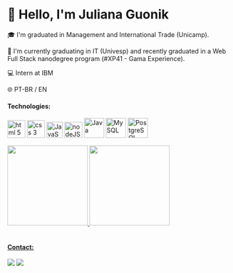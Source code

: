# :wave: Hello, I'm Juliana Guonik

🎓 I'm graduated in Management and International Trade (Unicamp).

🌱 I'm currently graduating in IT (Univesp) and recently graduated in a Web Full Stack nanodegree program (#XP41 - Gama Experience).

:computer: Intern at IBM


:globe_with_meridians: PT-BR / EN


 
<h4> Technologies: </h4>

<p align="left">
<img src="https://cdn.jsdelivr.net/gh/devicons/devicon/icons/html5/html5-plain-wordmark.svg" alt = "html 5" width = "40" height = "40" /> 
<img src="https://cdn.jsdelivr.net/gh/devicons/devicon/icons/css3/css3-plain-wordmark.svg" alt = "css 3" width = "40" height = "40" /> 
<img src="https://cdn.jsdelivr.net/gh/devicons/devicon/icons/javascript/javascript-original.svg" alt = "JavaScript" width = "36" height = "36" />
<img src="https://cdn.jsdelivr.net/gh/devicons/devicon/icons/nodejs/nodejs-plain.svg" alt = "nodeJS" width = "40" height = "36"/>
<img src="https://cdn.jsdelivr.net/gh/devicons/devicon/icons/java/java-original-wordmark.svg" alt = "Java" width = "45" height = "45"/>
<img src="https://cdn.jsdelivr.net/gh/devicons/devicon/icons/mysql/mysql-original-wordmark.svg" alt = "MySQL" width = "45" height = "45"/>
<img src="https://cdn.jsdelivr.net/gh/devicons/devicon/icons/postgresql/postgresql-original-wordmark.svg" alt = "PostgreSQL" width = "45" height = "45"/>
          
          
          
         
          
          

</p>
                                                                                                                                
<div>
<a href="https://github.com/juguonik">
<img height="180em" src="https://github-readme-stats.vercel.app/api/top-langs/?username=juguonik&layout=compact&langs_count=7&theme=dracula"/>
<img height="180em" src="https://github-readme-stats.vercel.app/api?username=juguonik&show_icons=true&theme=dracula&include_all_commits=true&count_private=true"/>
</div>


<br>
 <h4> Contact:</h4>
 <a href="https://www.linkedin.com/in/juliana-guonik/" target="_blank" rel="noopener noreferrer"><img src="https://img.shields.io/badge/-LinkedIn-%230077B5?style=for-the-badge&logo=linkedin&logoColor=white"></a>   
 <a href = "mailto:juliana_guonik@hotmail.com"><img src="https://img.shields.io/badge/Microsoft_Outlook-0078D4?style=for-the-badge&logo=microsoft-outlook&logo Color=white target="_blank"></a>
 


